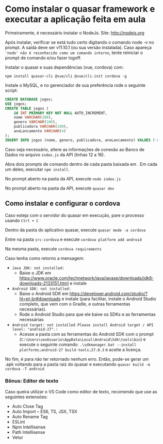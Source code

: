 # Como instalar o quasar framework e executar a aplicação feita em aula

Primeiramente, é necessário instalar o NodeJs. Site: http://nodejs.org

Após instalar, verificar se está tudo certo digitando o comando node -v no prompt. A saída deve ser v11.10.1 (ou sua versão instalada). Caso apareça `'node' não é reconhecido como um comando interno`, tente reiniciar o prompt de comando e/ou fazer logoff.

Instalar o quasar e suas dependências (vue, cordova) com:

`npm install quasar-cli @vue/cli @vue/cli-init cordova -g`

Instale o MySQL, e no gerenciador de sua preferência rode o seguinte script:

```SQL
CREATE DATABASE jogos;
USE jogos;
CREATE TABLE jogos (
    id INT PRIMARY KEY NOT NULL AUTO_INCREMENT,
    nome VARCHAR(200),
    genero VARCHAR(100),
    publicadora VARCHAR(100),
    anoLancamento VARCHAR(4)
);
INSERT INTO jogos (nome, genero, publicadora, anoLancamento) VALUES ('Assassin\'s Creed Odyssey', 'Aventura', 'Ubisoft', 2018), ('Resident Evil 2', 'Survival Horror', 'Capcom', 2019)
```
Caso seja necessário, altere as informações de conexão ao Banco de Dados no arquivo `index.js` da API (linhas 12 a 16).

Abra dois prompts de comando dentro de cada pasta baixada em . Em cada um deles, executar `npm install`.

No prompt aberto na pasta da API, execute `node index.js`

No prompt aberto na pasta da API, execute `quasar dev`

## Como instalar e configurar o cordova

Caso esteja com o servidor do quasar em execução, pare o processo usando `Ctrl + C`

Dentro da pasta do aplicativo quasar, execute `quasar mode -a cordova`

Entre na pasta `src-cordova` e execute `cordova platform add android`

Na mesma pasta, execute `cordova requirements`

Caso tenha como retorno a mensagem:
- `Java JDK: not installed:`
    - Baixe o JDK em https://www.oracle.com/technetwork/java/javase/downloads/jdk8-downloads-2133151.html e instale
- `Android SDK: not installed:`
    - Baixe o Android SDK em https://developer.android.com/studio/?hl=pt-br#downloads e instale (para facilitar, instale o Android Studio completo, que vem com o Gradle, e outras ferramentas necessárias). 
    - Rode o Android Studio para que ele baixe os SDKs e as ferramentas necessárias
- `Android target: not installed
Please install Android target / API level: "android-27".:`
    - Acesse a pasta com as ferramentas do Android SDK com o prompt (`C:\Users\seuUsuario\AppData\Local\Android\Sdk\tools\bin`) e execute o seguinte comando: `.\sdkmanager.bat --install platforms;android-27 build-tools;27.0.3` e aceite a licença.

No fim, é para não ter retornado nenhum erro. Então, pode-se gerar um .apk voltando para a pasta raiz do quasar e executando `quasar build -m cordova -T android`

### Bônus: Editor de texto
Caso queira utilizar o VS Code como editor de texto, recomendo que use as seguintes extensões:

- Auto Close Tag
- Auto Import – ES6, TS, JSX, TSX
- Auto Rename Tag
- ESLint
- Npm Intellisense
- Path Intellisense
- Vetur 
